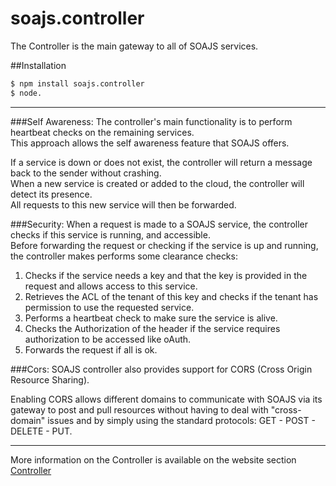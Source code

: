 # soajs.controller
The Controller is the main gateway to all of SOAJS services.

##Installation

```sh
$ npm install soajs.controller
$ node.
```

---

###Self Awareness:
The controller's main functionality is to perform heartbeat checks on the remaining services.<br>
This approach allows the self awareness feature that SOAJS offers.

If a service is down or does not exist, the controller will return a message back to the sender without crashing.<br>
When a new service is created or added to the cloud, the controller will detect its presence.<br>
All requests to this new service will then be forwarded.

###Security:
When a request is made to a SOAJS service, the controller checks if this service is running, and accessible.<br>
Before forwarding the request or checking if the service is up and running, the controller makes performs some clearance checks:

1. Checks if the service needs a key and that the key is provided in the request and allows access to this service.
2. Retrieves the ACL of the tenant of this key and checks if the tenant has permission to use the requested service.
3. Performs a heartbeat check to make sure the service is alive.
4. Checks the Authorization of the header if the service requires authorization to be accessed like oAuth.
5. Forwards the request if all is ok.

###Cors:
SOAJS controller also provides support for CORS (Cross Origin Resource Sharing).

Enabling CORS allows different domains to communicate with SOAJS via its gateway to post and pull resources without having to deal with "cross-domain" issues and by simply using the standard protocols: GET - POST - DELETE - PUT.

---

More information on the Controller is available on the website section [Controller](http://www.soajs.org/#/documentation/controller)
